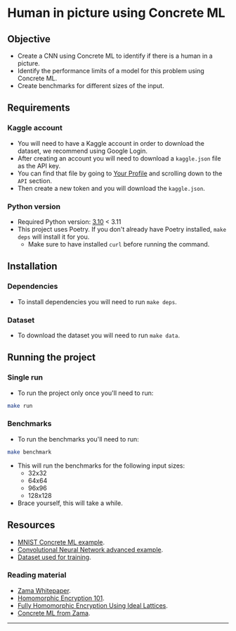 # Human in picture using Concrete ML

## Objective

- Create a CNN using Concrete ML to identify if there is a human in a picture.
- Identify the performance limits of a model for this problem using Concrete ML.
- Create benchmarks for different sizes of the input.

## Requirements

### Kaggle account

- You will need to have a Kaggle account in order to download the dataset, we recommend using Google Login.
- After creating an account you will need to download a `kaggle.json` file as the API key.
- You can find that file by going to [Your Profile](https://www.kaggle.com/settings/account) and scrolling down to
  the `API` section.
- Then create a new token and you will download the `kaggle.json`.

### Python version

- Required Python version: [3.10](https://www.python.org/downloads/release/python-3100/) < 3.11
- This project uses Poetry. If you don't already have Poetry installed, `make deps` will install it for you.
    - Make sure to have installed `curl` before running the command.

## Installation

### Dependencies

- To install dependencies you will need to run `make deps`.

### Dataset

- To download the dataset you will need to run `make data`.

## Running the project

### Single run

- To run the project only once you'll need to run:

```bash
make run
```

### Benchmarks

- To run the benchmarks you'll need to run:

```bash
make benchmark
```

- This will run the benchmarks for the following input sizes:
    - 32x32
    - 64x64
    - 96x96
    - 128x128
- Brace yourself, this will take a while.

## Resources

- [MNIST Concrete ML example](https://github.com/zama-ai/concrete-ml/tree/main/use_case_examples/mnist).
- [Convolutional Neural Network advanced example](https://github.com/zama-ai/concrete-ml/blob/main/docs/advanced_examples/ConvolutionalNeuralNetwork.ipynb).
- [Dataset used for training](https://www.kaggle.com/code/aliasgartaksali/human-vs-non-human-binary-classification/input).

### Reading material

- [Zama Whitepaper](https://whitepaper.zama.ai/).
- [Homomorphic Encryption 101](https://www.zama.ai/post/homomorphic-encryption-101).
- [Fully Homomorphic Encryption Using Ideal Lattices](https://www.cs.cmu.edu/~odonnell/hits09/gentry-homomorphic-encryption.pdf).
- [Concrete ML from Zama](https://docs.zama.ai/concrete-ml/).

---
